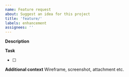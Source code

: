 ```yaml
---
name: Feature request
about: Suggest an idea for this project
title: 'feature/'
labels: enhancement
assignees: ''
---
```


**Description**

**Task**

- [ ]

**Additional context**
Wireframe, screenshot, attachment etc.
